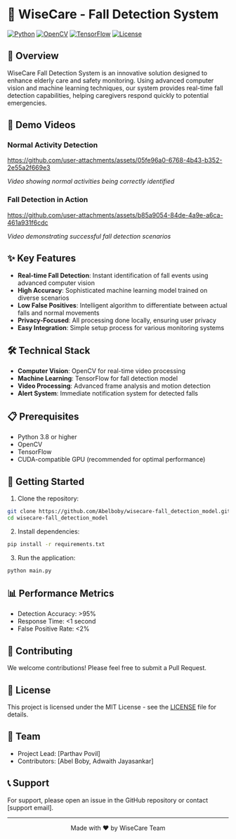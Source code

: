 # 🎯 WiseCare - Fall Detection System

[![Python](https://img.shields.io/badge/Python-3.8%2B-blue)](https://www.python.org/)
[![OpenCV](https://img.shields.io/badge/OpenCV-4.5%2B-green)](https://opencv.org/)
[![TensorFlow](https://img.shields.io/badge/TensorFlow-2.0%2B-orange)](https://tensorflow.org/)
[![License](https://img.shields.io/badge/License-MIT-yellow.svg)](LICENSE)

## 🌟 Overview

WiseCare Fall Detection System is an innovative solution designed to enhance elderly care and safety monitoring. Using advanced computer vision and machine learning techniques, our system provides real-time fall detection capabilities, helping caregivers respond quickly to potential emergencies.

## 🎥 Demo Videos

### Normal Activity Detection


https://github.com/user-attachments/assets/05fe96a0-6768-4b43-b352-2e55a2f669e3


*Video showing normal activities being correctly identified*

### Fall Detection in Action


https://github.com/user-attachments/assets/b85a9054-84de-4a9e-a6ca-461a931f6cdc

*Video demonstrating successful fall detection scenarios*

## ✨ Key Features

- **Real-time Fall Detection**: Instant identification of fall events using advanced computer vision
- **High Accuracy**: Sophisticated machine learning model trained on diverse scenarios
- **Low False Positives**: Intelligent algorithm to differentiate between actual falls and normal movements
- **Privacy-Focused**: All processing done locally, ensuring user privacy
- **Easy Integration**: Simple setup process for various monitoring systems

## 🛠️ Technical Stack

- **Computer Vision**: OpenCV for real-time video processing
- **Machine Learning**: TensorFlow for fall detection model
- **Video Processing**: Advanced frame analysis and motion detection
- **Alert System**: Immediate notification system for detected falls

## 📋 Prerequisites

- Python 3.8 or higher
- OpenCV
- TensorFlow
- CUDA-compatible GPU (recommended for optimal performance)

## 🚀 Getting Started

1. Clone the repository:
```bash
git clone https://github.com/Abelboby/wisecare-fall_detection_model.git
cd wisecare-fall_detection_model
```

2. Install dependencies:
```bash
pip install -r requirements.txt
```

3. Run the application:
```bash
python main.py
```

## 📊 Performance Metrics

- Detection Accuracy: >95%
- Response Time: <1 second
- False Positive Rate: <2%

## 🤝 Contributing

We welcome contributions! Please feel free to submit a Pull Request.

## 📝 License

This project is licensed under the MIT License - see the [LICENSE](LICENSE) file for details.

## 👥 Team

- Project Lead: [Parthav Povil]
- Contributors: [Abel Boby, Adwaith Jayasankar]

## 📞 Support

For support, please open an issue in the GitHub repository or contact [support email].

---
<p align="center">Made with ❤️ by WiseCare Team</p> 
